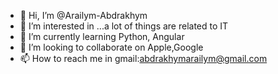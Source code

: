 - 👋 Hi, I’m @Arailym-Abdrakhym
- 👀 I’m interested in ...a lot of things are related to IT
- 🌱 I’m currently learning Python, Angular
- 💞️ I’m looking to collaborate on Apple,Google
- 📫 How to reach me in gmail:abdrakhymarailym@gmail.com
                              
 

<!---
Arailym-Abdrakhym/Arailym-Abdrakhym is a ✨ special ✨ repository because its `README.md` (this file) appears on your GitHub profile.
You can click the Preview link to take a look at your changes.
--->
